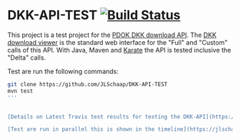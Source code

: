 # DKK-API-TEST [![Build Status](https://travis-ci.org/JLSchaap/DKK-API-TEST.svg?branch=master)](https://travis-ci.org/JLSchaap/DKK-API-TEST)

This project is a test project for the [PDOK DKK download API](https://downloads.pdok.nl/kadaster/dkk/api/v1/ui/).
The [DKK download viewer](https://downloads.pdok.nl/kadaster/dkk/viewer/) is the standard web interface for the "Full" and "Custom" calls of this API.
With Java, Maven and [Karate](https://github.com/intuit/karate) the API is tested inclusive the "Delta" calls.

Test are run the following commands:

``` bash
git clone https://github.com/JLSchaap/DKK-API-TEST
mvn test
'''


[Details on Latest Travis test results for testing the DKK-API](https://jlschaap.github.io/DKK-API-TEST/cucumber-html-reports/overview-features.html)

[Test are run in parallel this is shown in the timeline](https://jlschaap.github.io/DKK-API-TEST/timeline.html)
